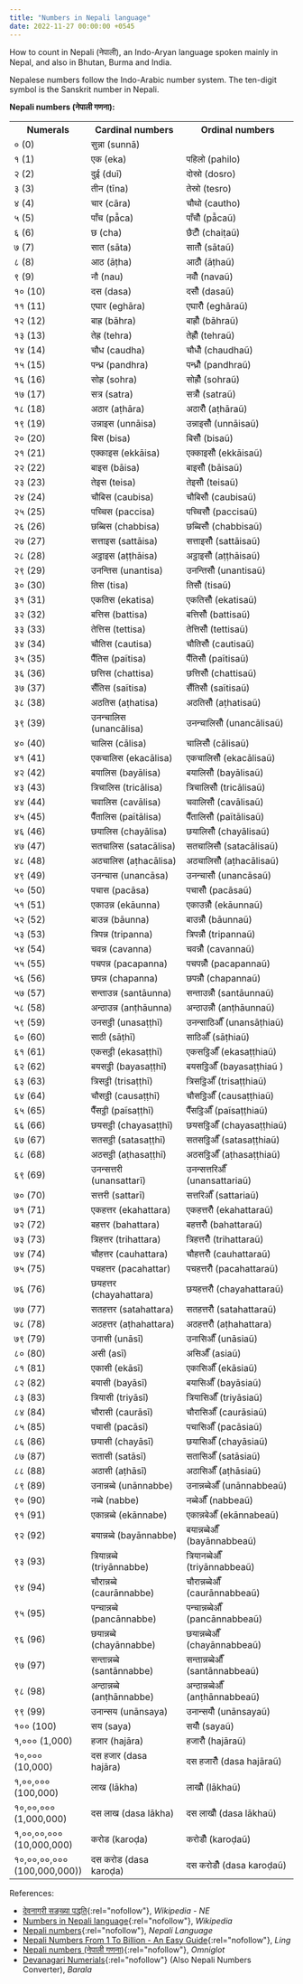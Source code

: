 ```yaml
---
title: "Numbers in Nepali language"
date: 2022-11-27 00:00:00 +0545
---
```


How to count in Nepali (नेपाली), an Indo-Aryan language spoken mainly in Nepal, and also in Bhutan, Burma and India.

Nepalese numbers follow the Indo-Arabic number system. The ten-digit symbol is the Sanskrit number in Nepali.

<!-- Nepali numerals follow the Hindu-Arabic numeral system, a decimal positional notation numeral system with a set of ten digits and where the numerical value of the digit is determined by its position. The symbols for the ten digits are the digits of the Devanagari script in which Nepali is written. -->

**Nepali numbers (नेपाली गणना):**

<table>
<tbody><tr>
 <th>Numerals</th>
 <th>Cardinal numbers</th>
 <th>Ordinal numbers</th>
</tr>
<tr>
 <td>० (0)</td>
 <td>सुन्ना (sunnā)</td>
 <td></td>
</tr>
<tr>
 <td>१ (1)</td>
 <td>एक (eka)</td>
 <td>पहिलो  (pahilo)</td>
</tr>
<tr>
 <td>२ (2)</td>
 <td>दुई (duī)</td>
 <td>दोस्रो (dosro)</td>
</tr>
<tr>
 <td>३ (3)</td>
 <td>तीन (tīna)</td>
 <td>तेस्रो (tesro)</td>
</tr>
<tr>
 <td>४ (4)</td>
 <td>चार (cāra)</td>
 <td>चौथो (cautho)</td>
</tr>
<tr>
 <td>५ (5)</td>
 <td>पाँच (pā̃ca)</td>
 <td>पाँचौँ (pā̃caũ)</td>
</tr>
<tr>
 <td>६ (6)</td>
 <td>छ (cha)</td>
 <td>छैटौँ (chaiṭaũ)</td>
</tr>
<tr>
 <td>७ (7)</td>
 <td>सात (sāta)</td>
 <td>सातौँ (sātaũ)</td>
</tr>
<tr>
 <td>८ (8)</td>
 <td>आठ (āṭha)</td>
 <td>आठौँ (āṭhaũ)</td>
</tr>
<tr>
 <td>९ (9)</td>
 <td>नौ (nau)</td>
 <td>नवौँ (navaũ)</td>
</tr>
<tr>
 <td>१० (10)</td>
 <td>दस (dasa)</td>
 <td>दसौँ (dasaũ)</td>
</tr>
<tr>
 <td>११ (11)</td>
 <td>एघार (eghāra)</td>
 <td>एघारौँ (eghāraũ)</td>
</tr>
<tr>
 <td>१२ (12)</td>
 <td>बाह्र (bāhra)</td>
 <td>बाह्रौँ (bāhraũ)</td>
</tr>
<tr>
 <td>१३ (13)</td>
 <td>तेह्र (tehra)</td>
 <td>तेह्रौँ (tehraũ)</td>
</tr>
<tr>
 <td>१४ (14)</td>
 <td>चौध (caudha)</td>
 <td>चौधौँ (chaudhaũ)</td>
</tr>
<tr>
 <td>१५ (15)</td>
 <td>पन्ध्र (pandhra)</td>
 <td>पन्ध्रौँ (pandhraũ)</td>
</tr>
<tr>
 <td>१६ (16)</td>
 <td>सोह्र (sohra)</td>
 <td>सोह्रौँ (sohraũ)</td>
</tr>
<tr>
 <td>१७ (17)</td>
 <td>सत्र (satra)</td>
 <td>सत्रौँ (satraũ)</td>
</tr>
<tr>
 <td>१८ (18)</td>
 <td>अठार (aṭhāra)</td>
 <td>अठारौँ (aṭhāraũ)</td>
</tr>
<tr>
 <td>१९ (19)</td>
 <td>उन्नाइस (unnāisa)</td>
 <td>उन्नाइसौँ (unnāisaũ)</td>
</tr>
<tr>
 <td>२० (20)</td>
 <td>बिस (bisa)</td>
 <td>बिसौँ (bisaũ)</td>
</tr>
<tr>
 <td>२१ (21)</td>
 <td>एक्काइस (ekkāisa)</td>
 <td>एक्काइसौँ (ekkāisaũ)</td>
</tr>
<tr>
 <td>२२ (22)</td>
 <td>बाइस (bāisa)</td>
 <td>बाइसौँ (bāisaũ)</td>
</tr>
<tr>
 <td>२३ (23)</td>
 <td>तेइस (teisa)</td>
 <td>तेइसौँ (teisaũ)</td>
</tr>
<tr>
 <td>२४ (24)</td>
 <td>चौबिस (caubisa)</td>
 <td>चौबिसौँ (caubisaũ)</td>
</tr>
<tr>
 <td>२५ (25)</td>
 <td>पच्चिस (paccisa)</td>
 <td>पच्चिसौँ (paccisaũ)</td>
</tr>
<tr>
 <td>२६ (26)</td>
 <td>छब्बिस (chabbisa)</td>
 <td>छब्बिसौँ (chabbisaũ)</td>
</tr>
<tr>
 <td>२७ (27)</td>
 <td>सत्ताइस (sattāisa)</td>
 <td>सत्ताइसौँ (sattāisaũ)</td>
</tr>
<tr>
 <td>२८ (28)</td>
 <td>अट्ठाइस (aṭṭhāisa)</td>
 <td>अट्ठाइसौँ (aṭṭhāisaũ)</td>
</tr>
<tr>
 <td>२९ (29)</td>
 <td>उनन्तिस (unantisa)</td>
 <td>उनन्तिसौँ (unantisaũ)</td>
</tr>
<tr>
 <td>३० (30)</td>
 <td>तिस (tisa)</td>
 <td>तिसौँ (tisaũ)</td>
</tr>
<tr>
 <td>३१ (31)</td>
 <td>एकतिस (ekatisa)</td>
 <td>एकतिसौँ (ekatisaũ)</td>
</tr>
<tr>
 <td>३२ (32)</td>
 <td>बत्तिस (battisa)</td>
 <td>बत्तिसौँ (battisaũ)</td>
</tr>
<tr>
 <td>३३ (33)</td>
 <td>तेत्तिस (tettisa)</td>
 <td>तेत्तिसौँ (tettisaũ)</td>
</tr>
<tr>
 <td>३४ (34)</td>
 <td>चौतिस (cautisa)</td>
 <td>चौतिसौँ (cautisaũ)</td>
</tr>
<tr>
 <td>३५ (35)</td>
 <td>पैँतिस (paĩtisa)</td>
 <td>पैँतिसौँ (paĩtisaũ)</td>
</tr>
<tr>
 <td>३६ (36)</td>
 <td>छत्तिस (chattisa)</td>
 <td>छत्तिसौँ (chattisaũ)</td>
</tr>
<tr>
 <td>३७ (37)</td>
 <td>सैँतिस (saĩtisa)</td>
 <td>सैँतिसौँ (saĩtisaũ)</td>
</tr>
<tr>
 <td>३८ (38)</td>
 <td>अठतिस (aṭhatisa)</td>
 <td>अठतिसौँ (aṭhatisaũ)</td>
</tr>
<tr>
 <td>३९ (39)</td>
 <td>उनन्चालिस (unancālisa)</td>
 <td>उनन्चालिसौँ (unancālisaũ)</td>
</tr>
<tr>
 <td>४० (40)</td>
 <td>चालिस (cālisa)</td>
 <td>चालिसौँ (cālisaũ)</td>
</tr>
<tr>
 <td>४१ (41)</td>
 <td>एकचालिस (ekacālisa)</td>
 <td>एकचालिसौँ (ekacālisaũ)</td>
</tr>
<tr>
 <td>४२ (42)</td>
 <td>बयालिस (bayālisa)</td>
 <td>बयालिसौँ (bayālisaũ)</td>
</tr>
<tr>
 <td>४३ (43)</td>
 <td>त्रिचालिस (tricālisa)</td>
 <td>त्रिचालिसौँ (tricālisaũ)</td>
</tr>
<tr>
 <td>४४ (44)</td>
 <td>चवालिस (cavālisa)</td>
 <td>चवालिसौँ (cavālisaũ)</td>
</tr>
<tr>
 <td>४५ (45)</td>
 <td>पैँतालिस (paĩtālisa)</td>
 <td>पैँतालिसौँ (paĩtālisaũ)</td>
</tr>
<tr>
 <td>४६ (46)</td>
 <td>छयालिस (chayālisa)</td>
 <td>छयालिसौँ (chayālisaũ)</td>
</tr>
<tr>
 <td>४७ (47)</td>
 <td>सतचालिस (satacālisa)</td>
 <td>सतचालिसौँ (satacālisaũ)</td>
</tr>
<tr>
 <td>४८ (48)</td>
 <td>अठचालिस (aṭhacālisa)</td>
 <td>अठचालिसौँ (aṭhacālisaũ)</td>
</tr>
<tr>
 <td>४९ (49)</td>
 <td>उनन्चास (unancāsa)</td>
 <td>उनन्चासौँ (unancāsaũ)</td>
</tr>
<tr>
 <td>५० (50)</td>
 <td>पचास (pacāsa)</td>
 <td>पचासौँ (pacāsaũ)</td>
</tr>
<tr>
 <td>५१ (51)</td>
 <td>एकाउन्न (ekāunna)</td>
 <td>एकाउन्नौँ (ekāunnaũ)</td>
</tr>
<tr>
 <td>५२ (52)</td>
 <td>बाउन्न (bāunna)</td>
 <td>बाउन्नौँ (bāunnaũ)</td>
</tr>
<tr>
 <td>५३ (53)</td>
 <td>त्रिपन्न (tripanna)</td>
 <td>त्रिपन्नौँ (tripannaũ)</td>
</tr>
<tr>
 <td>५४ (54)</td>
 <td>चवन्न (cavanna)</td>
 <td>चवन्नौँ (cavannaũ)</td>
</tr>
<tr>
 <td>५५ (55)</td>
 <td>पचपन्न (pacapanna)</td>
 <td>पचपन्नौँ (pacapannaũ)</td>
</tr>
<tr>
 <td>५६ (56)</td>
 <td>छपन्न (chapanna)</td>
 <td>छपन्नौँ (chapannaũ)</td>
</tr>
<tr>
 <td>५७ (57)</td>
 <td>सन्ताउन्न (santāunna)</td>
 <td>सन्ताउन्नौँ (santāunnaũ)</td>
</tr>
<tr>
 <td>५८ (58)</td>
 <td>अन्ठाउन्न (anṭhāunna)</td>
 <td>अन्ठाउन्नौँ (anṭhāunnaũ)</td>
</tr>
<tr>
 <td>५९ (59)</td>
 <td>उनसट्ठी (unasaṭṭhī)</td>
 <td>उनन्साठिऔँ (unansāṭhiaũ)</td>
</tr>
<tr>
 <td>६० (60)</td>
 <td>साठी (sāṭhī)</td>
 <td>साठिऔँ (sāṭhiaũ)</td>
</tr>
<tr>
 <td>६१ (61)</td>
 <td>एकसट्ठी (ekasaṭṭhī)</td>
 <td>एकसट्ठिऔँ (ekasaṭṭhiaũ)</td>
</tr>
<tr>
 <td>६२ (62)</td>
 <td>बयसट्ठी (bayasaṭṭhī)</td>
 <td>बयसट्ठिऔँ  (bayasaṭṭhiaũ )</td>
</tr>
<tr>
 <td>६३ (63)</td>
 <td>त्रिसट्ठी (trisaṭṭhī)</td>
 <td>त्रिसट्ठिऔँ (trisaṭṭhiaũ)</td>
</tr>
<tr>
 <td>६४ (64)</td>
 <td>चौसट्ठी (causaṭṭhī)</td>
 <td>चौसट्ठिऔँ (causaṭṭhiaũ)</td>
</tr>
<tr>
 <td>६५ (65)</td>
 <td>पैँसट्ठी (paĩsaṭṭhī)</td>
 <td>पैँसट्ठिऔँ (paĩsaṭṭhiaũ)</td>
</tr>
<tr>
 <td>६६ (66)</td>
 <td>छयसट्ठी (chayasaṭṭhī)</td>
 <td>छयसट्ठिऔँ (chayasaṭṭhiaũ)</td>
</tr>
<tr>
 <td>६७ (67)</td>
 <td>सतसट्ठी (satasaṭṭhī)</td>
 <td>सतसट्ठिऔँ (satasaṭṭhiaũ)</td>
</tr>
<tr>
 <td>६८ (68)</td>
 <td>अठसट्ठी (aṭhasaṭṭhī)</td>
 <td>अठसट्ठिऔँ (aṭhasaṭṭhiaũ)</td>
</tr>
<tr>
 <td>६९ (69)</td>
 <td>उनन्सत्तरी (unansattarī)</td>
 <td>उनन्सत्तरिऔँ (unansattariaũ)</td>
</tr>
<tr>
 <td>७० (70)</td>
 <td>सत्तरी (sattarī)</td>
 <td>सत्तरिऔँ (sattariaũ)</td>
</tr>
<tr>
 <td>७१ (71)</td>
 <td>एकहत्तर (ekahattara)</td>
 <td>एकहत्तरौँ (ekahattaraũ)</td>
</tr>
<tr>
 <td>७२ (72)</td>
 <td>बहत्तर (bahattara)</td>
 <td>बहत्तरौँ (bahattaraũ)</td>
</tr>
<tr>
 <td>७३ (73)</td>
 <td>त्रिहत्तर (trihattara)</td>
 <td>त्रिहत्तरौँ (trihattaraũ)</td>
</tr>
<tr>
 <td>७४ (74)</td>
 <td>चौहत्तर (cauhattara)</td>
 <td>चौहत्तरौँ (cauhattaraũ)</td>
</tr>
<tr>
 <td>७५ (75)</td>
 <td>पचहत्तर (pacahattar)</td>
 <td>पचहत्तरौँ (pacahattaraũ)</td>
</tr>
<tr>
 <td>७६ (76)</td>
 <td>छयहत्तर (chayahattara)</td>
 <td>छयहत्तरौँ (chayahattaraũ)</td>
</tr>
<tr>
 <td>७७ (77)</td>
 <td>सतहत्तर (satahattara)</td>
 <td>सतहत्तरौँ (satahattaraũ)</td>
</tr>
<tr>
 <td>७८ (78)</td>
 <td>अठहत्तर (aṭhahattara)</td>
 <td>अठहत्तरौँ (aṭhahattara)</td>
</tr>
<tr>
 <td>७९ (79)</td>
 <td>उनासी (unāsī)</td>
 <td>उनासिऔँ (unāsiaũ)</td>
</tr>
<tr>
 <td>८० (80)</td>
 <td>असी (asī)</td>
 <td>असिऔँ (asiaũ)</td>
</tr>
<tr>
 <td>८१ (81)</td>
 <td>एकासी (ekāsī)</td>
 <td>एकासिऔँ (ekāsiaũ)</td>
</tr>
<tr>
 <td>८२ (82)</td>
 <td>बयासी (bayāsī)</td>
 <td>बयासिऔँ (bayāsiaũ)</td>
</tr>
<tr>
 <td>८३ (83)</td>
 <td>त्रियासी (triyāsī)</td>
 <td>त्रियासिऔँ (triyāsiaũ)</td>
</tr>
<tr>
 <td>८४ (84)</td>
 <td>चौरासी (caurāsī)</td>
 <td>चौरासिऔँ (caurāsiaũ)</td>
</tr>
<tr>
 <td>८५ (85)</td>
 <td>पचासी (pacāsī)</td>
 <td>पचासिऔँ (pacāsiaũ)</td>
</tr>
<tr>
 <td>८६ (86)</td>
 <td>छयासी (chayāsī)</td>
 <td>छयासिऔँ (chayāsiaũ)</td>
</tr>
<tr>
 <td>८७ (87)</td>
 <td>सतासी (satāsī)</td>
 <td>सतासिऔँ (satāsiaũ)</td>
</tr>
<tr>
 <td>८८ (88)</td>
 <td>अठासी (aṭhāsī)</td>
 <td>अठासिऔँ (aṭhāsiaũ)</td>
</tr>
<tr>
 <td>८९ (89)</td>
 <td>उनान्नब्बे (unānnabbe)</td>
 <td>उनान्नब्बेऔँ (unānnabbeaũ)</td>
</tr>
<tr>
 <td>९० (90)</td>
 <td>नब्बे (nabbe)</td>
 <td>नब्बेऔँ (nabbeaũ)</td>
</tr>
<tr>
 <td>९१ (91)</td>
 <td>एकान्नब्बे (ekānnabe)</td>
 <td>एकान्नबेऔँ (ekānnabeaũ)</td>
</tr>
<tr>
 <td>९२ (92)</td>
 <td>बयान्नब्बे (bayānnabbe)</td>
 <td>बयान्नब्बेऔँ (bayānnabbeaũ)</td>
</tr>
<tr>
 <td>९३ (93)</td>
 <td>त्रियान्नब्बे (triyānnabbe)</td>
 <td>त्रियानब्बेऔँ (triyānnabbeaũ)</td>
</tr>
<tr>
 <td>९४ (94)</td>
 <td>चौरान्नब्बे (caurānnabbe)</td>
 <td>चौरान्नब्बेऔँ (caurānnabbeaũ)</td>
</tr>
<tr>
 <td>९५ (95)</td>
 <td>पन्चान्नब्बे (pancānnabbe)</td>
 <td>पन्चान्नब्बेऔँ (pancānnabbeaũ)</td>
</tr>
<tr>
 <td>९६ (96)</td>
 <td>छयान्नब्बे (chayānnabbe)</td>
 <td>छयान्नब्बेऔँ (chayānnabbeaũ)</td>
</tr>
<tr>
 <td>९७ (97)</td>
 <td>सन्तान्नब्बे (santānnabbe)</td>
 <td>सन्तान्नब्बेऔँ (santānnabbeaũ)</td>
</tr>
<tr>
 <td>९८ (98)</td>
 <td>अन्ठान्नब्बे (anṭhānnabbe)</td>
 <td>अन्ठान्नब्बेऔँ (anṭhānnabbeaũ)</td>
</tr>
<tr>
 <td>९९ (99)</td>
 <td>उनान्सय (unānsaya)</td>
 <td>उनान्सयौँ (unānsayaũ)</td>
</tr>
<tr>
 <td>१०० (100)</td>
 <td>सय (saya)</td>
 <td>सयौँ (sayaũ)</td>
</tr>
<tr>
 <td>१,००० (1,000)</td>
 <td>हजार (hajāra)</td>
 <td>हजारौँ (hajāraũ)</td>
</tr>
<tr>
 <td>१०,०००<br/>(10,000)</td>
 <td>दस हजार (dasa hajāra)</td>
 <td>दस हजारौँ (dasa hajāraũ)</td>
</tr>
<tr>
 <td>१,००,०००<br/>(100,000)</td>
 <td>लाख (lākha)</td>
 <td>लाखौँ (lākhaũ)</td>
</tr>
<tr>
 <td>१०,००,०००<br/>(1,000,000)</td>
 <td>दस लाख (dasa lākha)</td>
 <td>दस लाखौँ (dasa lākhaũ)</td>
</tr>
<tr>
 <td>१,००,००,०००<br/>(10,000,000)</td>
 <td>करोड (karoḍa)</td>
 <td>करोडौँ (karoḍaũ)</td>
</tr>
<tr>
 <td>१०,००,००,०००<br/>(100,000,000))</td>
 <td>दस करोड (dasa karoḍa)</td>
 <td>दस करोडौँ (dasa karoḍaũ)</td>
</tr>
</tbody></table>

References:

- [देवनागरी सङ्ख्या पद्धति](https://ne.wikipedia.org/wiki/%E0%A4%A6%E0%A5%87%E0%A4%B5%E0%A4%A8%E0%A4%BE%E0%A4%97%E0%A4%B0%E0%A5%80_%E0%A4%B8%E0%A4%99%E0%A5%8D%E0%A4%96%E0%A5%8D%E0%A4%AF%E0%A4%BE_%E0%A4%AA%E0%A4%A6%E0%A5%8D%E0%A4%A7%E0%A4%A4%E0%A4%BF){:rel="nofollow"}, _Wikipedia - NE_
- [Numbers in Nepali language](https://en.wikipedia.org/wiki/Numbers_in_Nepali_language){:rel="nofollow"}, _Wikipedia_
- [Nepali numbers](https://nepalilanguage.org/numbers/){:rel="nofollow"}, _Nepali Language_
- [Nepali Numbers From 1 To Billion - An Easy Guide](https://ling-app.com/ne/nepali-numbers-and-counting/){:rel="nofollow"}, _Ling_
- [Nepali numbers (नेपाली गणना)](https://omniglot.com/language/numbers/nepali.htm){:rel="nofollow"}, _Omniglot_
- [Devanagari Numerials](https://barala.com.np/number-words.php){:rel="nofollow"} (Also Nepali Numbers Converter), _Barala_
